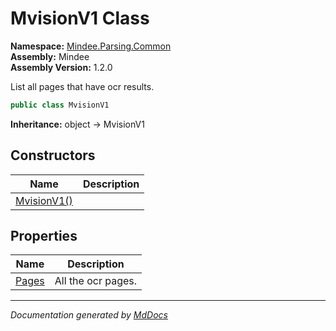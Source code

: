 ﻿<!--  
  <auto-generated>   
    The contents of this file were generated by a tool.  
    Changes to this file may be list if the file is regenerated  
  </auto-generated>   
-->

# MvisionV1 Class

**Namespace:** [Mindee.Parsing.Common](../index.md)  
**Assembly:** Mindee  
**Assembly Version:** 1.2.0

List all pages that have ocr results.

```csharp
public class MvisionV1
```

**Inheritance:** object → MvisionV1

## Constructors

| Name                                 | Description |
| ------------------------------------ | ----------- |
| [MvisionV1()](constructors/index.md) |             |

## Properties

| Name                         | Description        |
| ---------------------------- | ------------------ |
| [Pages](properties/Pages.md) | All the ocr pages. |

___

*Documentation generated by [MdDocs](https://github.com/ap0llo/mddocs)*
